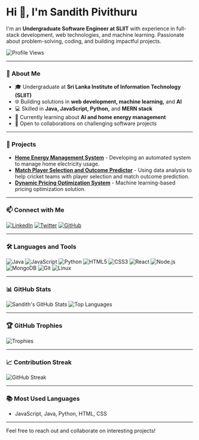 # Hi 👋, I'm Sandith Pivithuru

I'm an **Undergraduate Software Engineer at SLIIT** with experience in full-stack development, web technologies, and machine learning. Passionate about problem-solving, coding, and building impactful projects.

![Profile Views](https://komarev.com/ghpvc/?username=Sandith-Pivithuru&color=blue)

---

### 🌟 About Me
- 🎓 Undergraduate at **Sri Lanka Institute of Information Technology (SLIIT)**
- 🌐 Building solutions in **web development, machine learning,** and **AI**
- 💻 Skilled in **Java, JavaScript, Python,** and **MERN stack**
- 🤖 Currently learning about **AI and home energy management**
- 🌱 Open to collaborations on challenging software projects

---

### 🔭 Projects
- **[Home Energy Management System](#)** - Developing an automated system to manage home electricity usage.
- **[Match Player Selection and Outcome Predictor](#)** - Using data analysis to help cricket teams with player selection and match outcome prediction.
- **[Dynamic Pricing Optimization System](#)** - Machine learning-based pricing optimization solution.

---

### 📫 Connect with Me
[![LinkedIn](https://img.shields.io/badge/LinkedIn-0077B5?style=for-the-badge&logo=linkedin&logoColor=white)](https://www.linkedin.com/in/your-linkedin/)
[![Twitter](https://img.shields.io/badge/Twitter-1DA1F2?style=for-the-badge&logo=twitter&logoColor=white)](https://twitter.com/your-twitter/)
[![GitHub](https://img.shields.io/badge/GitHub-171515?style=for-the-badge&logo=github&logoColor=white)](https://github.com/Sandith-Pivithuru)

---

### 🛠 Languages and Tools
![Java](https://img.shields.io/badge/Java-ED8B00?style=for-the-badge&logo=java&logoColor=white)
![JavaScript](https://img.shields.io/badge/JavaScript-F7DF1E?style=for-the-badge&logo=javascript&logoColor=black)
![Python](https://img.shields.io/badge/Python-3776AB?style=for-the-badge&logo=python&logoColor=white)
![HTML5](https://img.shields.io/badge/HTML5-E34F26?style=for-the-badge&logo=html5&logoColor=white)
![CSS3](https://img.shields.io/badge/CSS3-1572B6?style=for-the-badge&logo=css3&logoColor=white)
![React](https://img.shields.io/badge/React-20232A?style=for-the-badge&logo=react&logoColor=61DAFB)
![Node.js](https://img.shields.io/badge/Node.js-339933?style=for-the-badge&logo=nodedotjs&logoColor=white)
![MongoDB](https://img.shields.io/badge/MongoDB-4EA94B?style=for-the-badge&logo=mongodb&logoColor=white)
![Git](https://img.shields.io/badge/Git-F05032?style=for-the-badge&logo=git&logoColor=white)
![Linux](https://img.shields.io/badge/Linux-FCC624?style=for-the-badge&logo=linux&logoColor=black)

---

### 📊 GitHub Stats
![Sandith's GitHub Stats](https://github-readme-stats.vercel.app/api?username=SandithP2001&show_icons=true&theme=radical)
![Top Languages](https://github-readme-stats.vercel.app/api/top-langs/?username=SandithP2001&layout=compact&theme=radical)

---

### 🏆 GitHub Trophies
![Trophies](https://github-profile-trophy.vercel.app/?username=SandithP2001&theme=darkhub&column=3&margin-w=15&margin-h=15)

---

### 📈 Contribution Streak
![GitHub Streak](https://github-readme-streak-stats.herokuapp.com/?user=SandithP2001&theme=radical)

---

### 📚 Most Used Languages
- JavaScript, Java, Python, HTML, CSS

---

Feel free to reach out and collaborate on interesting projects!
